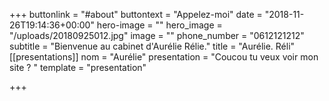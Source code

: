 +++
buttonlink = "#about"
buttontext = "Appelez-moi"
date = "2018-11-26T19:14:36+00:00"
hero-image = ""
hero_image = "/uploads/20180925012.jpg"
image = ""
phone_number = "0612121212"
subtitle = "Bienvenue au cabinet d'Aurélie Rélie."
title = "Aurélie. Réli"
[[presentations]]
nom = "Aurélie"
presentation = "Coucou tu veux voir mon site ? "
template = "presentation"

+++

